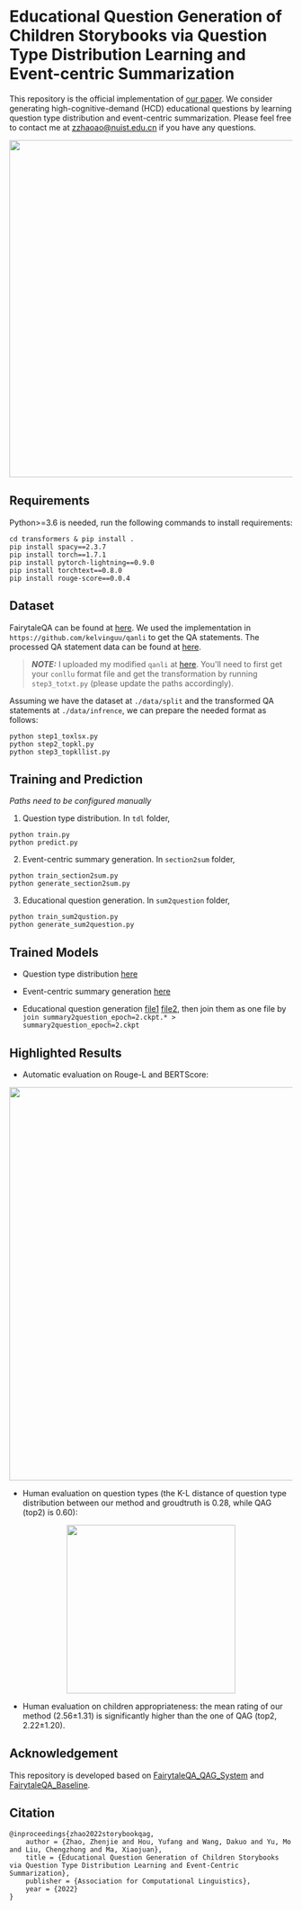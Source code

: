 # Educational Question Generation of Children Storybooks via Question Type Distribution Learning and Event-centric Summarization

This repository is the official implementation of [our paper](https://openreview.net/forum?id=QMFQWUBmLDR). We consider generating high-cognitive-demand (HCD) educational questions by learning question type distribution and event-centric summarization. Please feel free to contact me at zzhaoao@nuist.edu.cn if you have any questions.

<div align=center>
<img src="https://github.com/zhaozj89/Educational-Question-Generation/blob/main/images/overview.jpg" width="600">
</div>

## Requirements

Python>=3.6 is needed, run the following commands to install requirements:

```
cd transformers & pip install .
pip install spacy==2.3.7
pip install torch==1.7.1
pip install pytorch-lightning==0.9.0
pip install torchtext==0.8.0
pip install rouge-score==0.0.4
```

## Dataset

FairytaleQA can be found at [here](https://github.com/uci-soe/FairytaleQAData). We used the implementation in `https://github.com/kelvinguu/qanli` to get the QA statements. The processed QA statement data can be found at [here](https://github.com/zhaozj89/Educational-Question-Generation/blob/main/split.zip). 

> **_NOTE:_** I uploaded my modified `qanli` at [here](https://github.com/zhaozj89/pattern). You'll need to first get your `conllu` format file and get the transformation by running `step3_totxt.py` (please update the paths accordingly).

Assuming we have the dataset at `./data/split` and the transformed QA statements at `./data/infrence`, we can prepare the needed format as follows:

```
python step1_toxlsx.py
python step2_topkl.py
python step3_topkllist.py
```

## Training and Prediction

*Paths need to be configured manually*

1. Question type distribution. In `tdl` folder,

```
python train.py
python predict.py
```

2. Event-centric summary generation. In `section2sum` folder,

```
python train_section2sum.py
python generate_section2sum.py
```

3. Educational question generation. In `sum2question` folder, 

```
python train_sum2qustion.py
python generate_sum2question.py
```

## Trained Models

* Question type distribution [here](https://pan.baidu.com/s/1_oH8mSrJgvU2_t8vY-esTg?pwd=324t)

* Event-centric summary generation [here](https://pan.baidu.com/s/19BQlLIW0TzbmbeoYRdtW7Q?pwd=femm)

* Educational question generation [file1](https://pan.baidu.com/s/1yJu9AwZq3voJgA6DonFkeA?pwd=e589) [file2](https://pan.baidu.com/s/1kA2LgGAX1utHAAYaQKkseQ?pwd=e03e), then join them as one file by `join summary2question_epoch=2.ckpt.* > summary2question_epoch=2.ckpt`

## Highlighted Results

* Automatic evaluation on Rouge-L and BERTScore:

<div align=center>
<img src="https://github.com/zhaozj89/Educational-Question-Generation/blob/main/images/automatic.png" width="700">
</div>

* Human evaluation on question types (the K-L distance of question type distribution between our method and groudtruth is 0.28, while QAG (top2) is 0.60):

<div align=center>
<img src="https://github.com/zhaozj89/Educational-Question-Generation/blob/main/images/question_type.png" width="300">
</div>

* Human evaluation on children appropriateness: the mean rating of our method (2.56±1.31) is significantly higher than the one of QAG (top2, 2.22±1.20).

## Acknowledgement

This repository is developed based on [FairytaleQA_QAG_System](https://github.com/WorkInTheDark/FairytaleQA_QAG_System) and [FairytaleQA_Baseline](https://github.com/WorkInTheDark/FairytaleQA_Baseline).

## Citation

```
@inproceedings{zhao2022storybookqag,
    author = {Zhao, Zhenjie and Hou, Yufang and Wang, Dakuo and Yu, Mo and Liu, Chengzhong and Ma, Xiaojuan},
    title = {Educational Question Generation of Children Storybooks via Question Type Distribution Learning and Event-Centric Summarization},
    publisher = {Association for Computational Linguistics},
    year = {2022}
}
```
